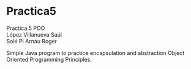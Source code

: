 # Practica5

Practica 5 POO \
López Villanueva Saúl \
Solé Pi Arnau Roger

Simple Java program to practice encapsulation and abstraction Object Oriented Programming Principles. 
